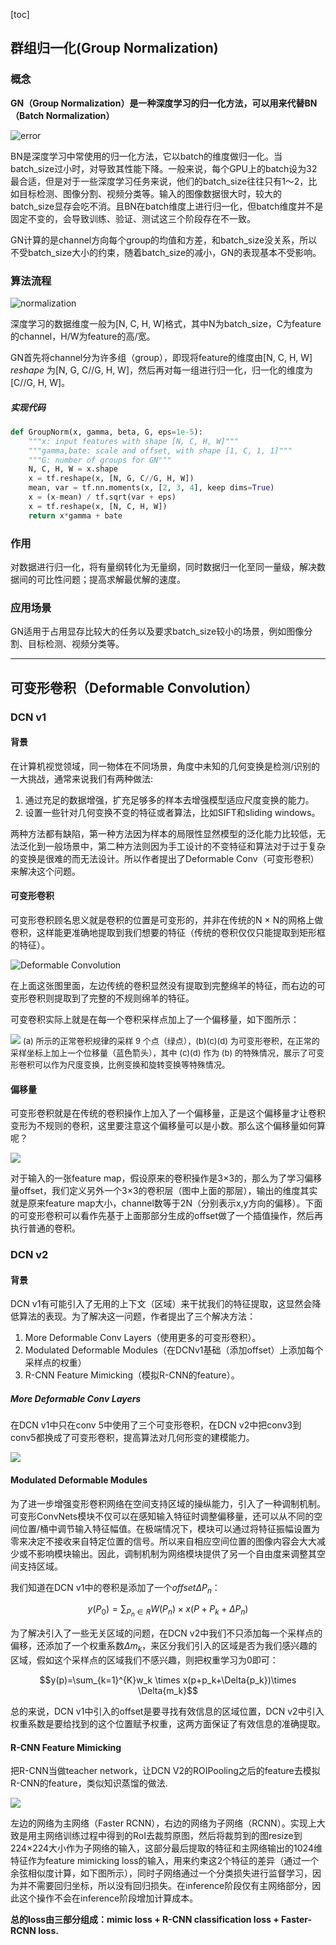 [toc]

## 群组归一化(Group Normalization)
### 概念
**GN（Group Normalization）是一种深度学习的归一化方法，可以用来代替BN（Batch Normalization）**

![error](https://amaarora.github.io/images/BN_batch_size.png)

BN是深度学习中常使用的归一化方法，它以batch的维度做归一化。当batch_size过小时，对导致其性能下降。一般来说，每个GPU上的batch设为32最合适，但是对于一些深度学习任务来说，他们的batch_size往往只有1～2，比如目标检测、图像分割、视频分类等。输入的图像数据很大时，较大的batch_size显存会吃不消。且BN在batch维度上进行归一化，但batch维度并不是固定不变的，会导致训练、验证、测试这三个阶段存在不一致。

GN计算的是channel方向每个group的均值和方差，和batch_size没关系，所以不受batch_size大小的约束，随着batch_size的减小，GN的表现基本不受影响。

### 算法流程
![normalization](https://amaarora.github.io/images/GN_BN_LN_IN.png)

深度学习的数据维度一般为[N, C, H, W]格式，其中N为batch_size，C为feature的channel，H/W为feature的高/宽。

GN首先将channel分为许多组（group），即现将feature的维度由[N, C, H, W] $reshape$ 为[N, G, C//G, H, W]，然后再对每一组进行归一化，归一化的维度为[C//G, H, W]。

##### 实现代码
```python
def GroupNorm(x, gamma, beta, G, eps=1e-5):
    """x: input features with shape [N, C, H, W]"""
    """gamma,bate: scale and offset, with shape [1, C, 1, 1]"""
    """G: number of groups for GN"""
    N, C, H, W = x.shape
    x = tf.reshape(x, [N, G, C//G, H, W])
    mean, var = tf.nn.moments(x, [2, 3, 4], keep dims=True)
    x = (x-mean) / tf.sqrt(var + eps)
    x = tf.reshape(x, [N, C, H, W])
    return x*gamma + bate
```

### 作用
对数据进行归一化，将有量纲转化为无量纲，同时数据归一化至同一量级，解决数据间的可比性问题；提高求解最优解的速度。

### 应用场景
GN适用于占用显存比较大的任务以及要求batch_size较小的场景，例如图像分割、目标检测、视频分类等。

***
## 可变形卷积（Deformable Convolution）
### DCN v1
#### 背景
在计算机视觉领域，同一物体在不同场景，角度中未知的几何变换是检测/识别的一大挑战，通常来说我们有两种做法:

1. 通过充足的数据增强，扩充足够多的样本去增强模型适应尺度变换的能力。
2. 设置一些针对几何变换不变的特征或者算法，比如SIFT和sliding windows。

两种方法都有缺陷，第一种方法因为样本的局限性显然模型的泛化能力比较低，无法泛化到一般场景中，第二种方法则因为手工设计的不变特征和算法对于过于复杂的变换是很难的而无法设计。所以作者提出了Deformable Conv（可变形卷积）来解决这个问题。

#### 可变形卷积
可变形卷积顾名思义就是卷积的位置是可变形的，并非在传统的N × N的网格上做卷积，这样能更准确地提取到我们想要的特征（传统的卷积仅仅只能提取到矩形框的特征）。

![Deformable Convolution](https://imgconvert.csdnimg.cn/aHR0cHM6Ly91cGxvYWQtaW1hZ2VzLmppYW5zaHUuaW8vdXBsb2FkX2ltYWdlcy8xNTcxMzExNS00Y2YzYWFmNDdjYjhhNDFkLnBuZw?x-oss-process=image/format,png)

在上面这张图里面，左边传统的卷积显然没有提取到完整绵羊的特征，而右边的可变形卷积则提取到了完整的不规则绵羊的特征。

可变卷积实际上就是在每一个卷积采样点加上了一个偏移量，如下图所示：

![](https://imgconvert.csdnimg.cn/aHR0cHM6Ly91cGxvYWQtaW1hZ2VzLmppYW5zaHUuaW8vdXBsb2FkX2ltYWdlcy8xNTcxMzExNS1lYjQ2MWRjZDk2MWE3MzllLnBuZw?x-oss-process=image/format,png)
<font size=2> (a) 所示的正常卷积规律的采样 9 个点（绿点），(b)(c)(d) 为可变形卷积，在正常的采样坐标上加上一个位移量（蓝色箭头），其中 (c)(d) 作为 (b) 的特殊情况，展示了可变形卷积可以作为尺度变换，比例变换和旋转变换等特殊情况。</font>

#### 偏移量
可变形卷积就是在传统的卷积操作上加入了一个偏移量，正是这个偏移量才让卷积变形为不规则的卷积，这里要注意这个偏移量可以是小数。那么这个偏移量如何算呢？

![](https://imgconvert.csdnimg.cn/aHR0cHM6Ly91cGxvYWQtaW1hZ2VzLmppYW5zaHUuaW8vdXBsb2FkX2ltYWdlcy8xNTcxMzExNS1kN2FmYTZkYzA2NjU4NzkzLnBuZw?x-oss-process=image/format,png)

对于输入的一张feature map，假设原来的卷积操作是3×3的，那么为了学习偏移量offset，我们定义另外一个3×3的卷积层（图中上面的那层），输出的维度其实就是原来feature map大小，channel数等于2N（分别表示x,y方向的偏移）。下面的可变形卷积可以看作先基于上面那部分生成的offset做了一个插值操作，然后再执行普通的卷积。

### DCN v2
#### 背景
DCN v1有可能引入了无用的上下文（区域）来干扰我们的特征提取，这显然会降低算法的表现。为了解决这一问题，作者提出了三个解决方法：
1. More Deformable Conv Layers（使用更多的可变形卷积）。
2. Modulated Deformable Modules（在DCNv1基础（添加offset）上添加每个采样点的权重）
3. R-CNN Feature Mimicking（模拟R-CNN的feature）。

##### More Deformable Conv Layers
在DCN v1中只在conv 5中使用了三个可变形卷积，在DCN v2中把conv3到conv5都换成了可变形卷积，提高算法对几何形变的建模能力。

![](https://imgconvert.csdnimg.cn/aHR0cHM6Ly91cGxvYWQtaW1hZ2VzLmppYW5zaHUuaW8vdXBsb2FkX2ltYWdlcy8xNTcxMzExNS01NTFiNWNiYTZjNjQwYjU4LnBuZw?x-oss-process=image/format,png)

#### Modulated Deformable Modules
为了进一步增强变形卷积网络在空间支持区域的操纵能力，引入了一种调制机制。可变形ConvNets模块不仅可以在感知输入特征时调整偏移量，还可以从不同的空间位置/桶中调节输入特征幅值。在极端情况下，模块可以通过将特征振幅设置为零来决定不接收来自特定位置的信号。所以来自相应空间位置的图像内容会大大减少或不影响模块输出。因此，调制机制为网络模块提供了另一个自由度来调整其空间支持区域。

我们知道在DCN v1中的卷积是添加了一个$offset \Delta{P_n}$：

$$y(P_0)=\sum_{P_n\in R}W(P_n) \times x(P+P_k+\Delta{P_n})$$

为了解决引入了一些无关区域的问题，在DCN v2中我们不只添加每一个采样点的偏移，还添加了一个权重系数$\Delta{m_k}$，来区分我们引入的区域是否为我们感兴趣的区域，假如这个采样点的区域我们不感兴趣，则把权重学习为0即可：

$$y(p)=\sum_{k=1}^{K}w_k \times x(p+p_k+\Delta{p_k})\times \Delta{m_k}$$

总的来说，DCN v1中引入的offset是要寻找有效信息的区域位置，DCN v2中引入权重系数是要给找到的这个位置赋予权重，这两方面保证了有效信息的准确提取。

#### R-CNN Feature Mimicking
把R-CNN当做teacher network，让DCN V2的ROIPooling之后的feature去模拟R-CNN的feature，类似知识蒸馏的做法.

![](https://imgconvert.csdnimg.cn/aHR0cHM6Ly91cGxvYWQtaW1hZ2VzLmppYW5zaHUuaW8vdXBsb2FkX2ltYWdlcy8xNTcxMzExNS0zYWRjMzNmMmVjOTU4YzdjLnBuZw?x-oss-process=image/format,png)

左边的网络为主网络（Faster RCNN），右边的网络为子网络（RCNN）。实现上大致是用主网络训练过程中得到的RoI去裁剪原图，然后将裁剪到的图resize到224×224大小作为子网络的输入，这部分最后提取的特征和主网络输出的1024维特征作为feature mimicking loss的输入，用来约束这2个特征的差异（通过一个余弦相似度计算，如下图所示），同时子网络通过一个分类损失进行监督学习，因为并不需要回归坐标，所以没有回归损失。在inference阶段仅有主网络部分，因此这个操作不会在inference阶段增加计算成本。

**总的loss由三部分组成：mimic loss + R-CNN classification loss + Faster-RCNN loss.**